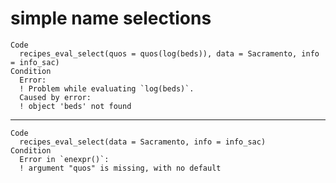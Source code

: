 # simple name selections

    Code
      recipes_eval_select(quos = quos(log(beds)), data = Sacramento, info = info_sac)
    Condition
      Error:
      ! Problem while evaluating `log(beds)`.
      Caused by error:
      ! object 'beds' not found

---

    Code
      recipes_eval_select(data = Sacramento, info = info_sac)
    Condition
      Error in `enexpr()`:
      ! argument "quos" is missing, with no default


